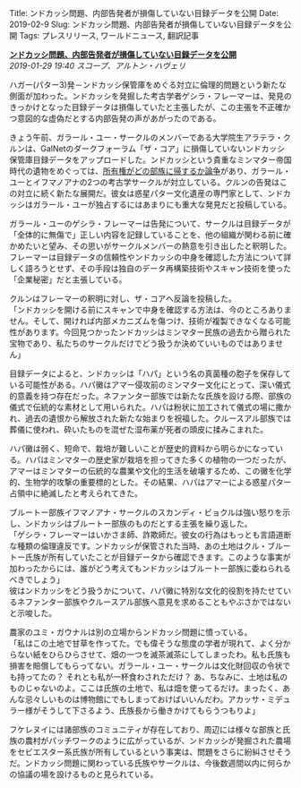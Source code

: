 Title: ンドカッシ問題、内部告発者が損傷していない目録データを公開
Date: 2019-02-9
Slug: ンドカッシ問題、内部告発者が損傷していない目録データを公開
Tags: プレスリリース, ワールドニュース, 翻訳記事

<p class="lead"><strong><a href="https://community.eveonline.com/news/news-channels/world-news/whistleblower-releases-undamaged-manifest-in-ndokassi-dispute/">ンドカッシ問題、内部告発者が損傷していない目録データを公開</a></strong><br/>
<em>2019-01-29 19:40 スコープ、アルトン・ハヴェリ</em></p>
<p>ハガー(パター3)発－ンドカッシ保管庫をめぐる対立に倫理的問題という新たな側面が加わった。ンドカッシを発掘した考古学者ゲシラ・フレーマーは、発見のきっかけとなった目録データは損傷していたと主張したが、この主張を不正確かつ意図的な虚偽だとする内部告発の声があがったのである。</p>
<p>きょう午前、ガラール・ユー・サークルのメンバーである大学院生アラテラ・クルンは、GalNetのダークフォーラム「ザ・コア」に損傷していないンドカッシ保管庫目録データをアップロードした。ンドカッシという貴重なミンマター帝国時代の遺物をめぐっては、<a href="https://community.eveonline.com/news/news-channels/world-news/rare-archeological-find-sparks-inter-tribal-dispute/">所有権がどの部族に帰するか論争</a>があり、ガラール・ユーとイフマノアナの2つの考古学サークルが対立している。クルンの告発はこの対立に続く新たな展開だ。彼女は惑星パター文化遺産の専門家として、ンドカッシはガラール・ユーが独占するにはあまりにも重大な発見だと投稿している。</p>
<p>ガラール・ユーのゲシラ・フレーマーは告発について、サークルは目録データが「全体的に無傷で」正しい内容を記録していることを、他の組織が関わる前に確かめたいと望み、その思いがサークルメンバーの熱意を引き出したと釈明した。フレーマーは目録データの信頼性やンドカッシの中身を確認した方法について詳しく語ろうとせず、その手段は独自のデータ再構築技術やスキャン技術を使った「企業秘密」だと主張している。</p>
<p>クルンはフレーマーの釈明に対し、ザ・コアへ反論を投稿した。<br/>
「ンドカッシを開ける前にスキャンで中身を確認する方法は、今のところありません。そして、開ければ内部メカニズムを傷つけ、技術が複製できなくなる可能性があります。今回見つかったンドカッシはミンマター民族の過去から贈られた宝物であり、私たちのサークルだけでどう扱うか決めていいものではありません」</p>
<p>目録データによると、ンドカッシは「ハパ」という名の真菌種の胞子を保存している可能性がある。ハパ黴はアマー侵攻前のミンマター文化にとって、深い儀式的意義を持つ存在だった。ネファンター部族では新たな氏族を設ける際、部族の儀式で伝統的な素材として用いられた。ハパは粉状に加工されて儀式の場に撒かれ、過去の遺恨から解放された新たな始まりを祝福した。クルースアル部族では葬儀に使われ、砕いたものを混ぜた湿布薬が死者の頭皮に揉みこまれた。</p>
<p>ハパ黴は弱く、短命で、栽培が難しいことが歴史的資料から明らかになっている。ハパはミンマターの歴史家が栽培を担ってきた多くの植物の一つだったが、アマーはミンマターの伝統的な農業や文化的生活を破壊するため、この黴を化学的、生物学的攻撃の重要標的とした。その結果、ハパはアマーによる惑星パター占領中に絶滅したと考えられてきた。</p>
<p>ブルートー部族イフマノアナ・サークルのスカンディ・ビョクルは強い怒りを示し、ンドカッシはブルートー部族のものだとする主張を繰り返した。<br/>
「ゲシラ・フレーマーはいかさま師、詐欺師だ。彼女の行為はもっとも言語道断な種類の倫理違反です。ンドカッシが保管された当時、あの土地はクル・ブルートー氏族が所有していたことが目録データから確認できます。このような事実が加わったからには、誰がどう考えてもンドカッシはブルートー部族に委ねられるべきでしょう」<br/>
彼はンドカッシをどう扱うかについて、ハパ黴に特別な文化的役割を持たせているネファンター部族やクルースアル部族へ意見を求めることもやぶさかではないと示唆した。</p>
<p>農家のユミ・ガウナルは別の立場からンドカッシ問題に憤っている。<br/>
「私はこの土地で甘草を作ってた。でも偉そうな態度の学者が現れて、よく分からない紙をひらひらさせて、畑の一つを滅茶滅茶にしてしまったわ。私も氏族も損害を賠償してもらってない。ガラール・ユー・サークルは文化財回収の令状でも持ってたの？ それとも私が一杯食わされただけ？ あ、ちなみに、土地は私のものじゃないのよ。ここは氏族の土地で、私は畑を使ってるだけ。まったく、あんな忌々しいものは博物館にでもしまっておけばいいんだわ。アカッサ・ミデュラー様がそうして下さるよう、氏族長から働きかけてもらうつもりよ」</p>
<p>フケレヌイには諸部族のコミュニティが存在しており、周辺には様々な部族と氏族の農村がパッチワークのように広がっているが、ンドカッシが発掘された農場をセビエスター系氏族が所有しているという事実は、問題をさらに紛糾させそうだ。ンドカッシ問題に関わっている氏族やサークルは、今後数週間以内に何らかの協議の場を設けるものと見られている。</p>

